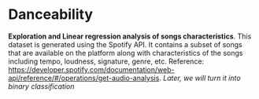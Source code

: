 # Danceability
**Exploration and Linear regression analysis of songs characteristics**.
This dataset is generated using the Spotify API. It contains a subset of songs that are available on the platform along with characteristics of the songs including tempo, loudness, signature, genre, etc. Reference: https://developer.spotify.com/documentation/web-api/reference/#/operations/get-audio-analysis.
*Later, we will turn it into binary classification*
